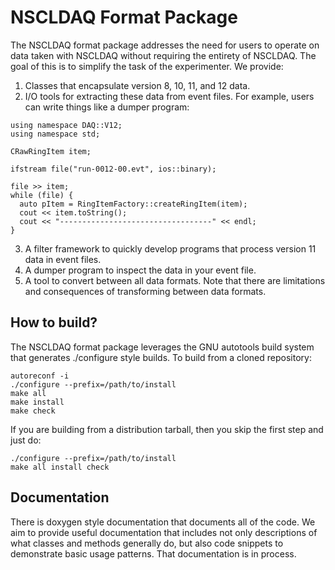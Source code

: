NSCLDAQ Format Package
=========================

The NSCLDAQ format package addresses the need for users to operate on data
taken with NSCLDAQ without requiring the entirety of NSCLDAQ. The goal of this
is to simplify the task of the experimenter. We provide:

1. Classes that encapsulate version 8, 10, 11, and 12 data.
2. I/O tools for extracting these data from event files. For example, users can
   write things like a dumper program: 
```
using namespace DAQ::V12;
using namespace std;

CRawRingItem item; 

ifstream file("run-0012-00.evt", ios::binary);

file >> item;
while (file) {
  auto pItem = RingItemFactory::createRingItem(item);
  cout << item.toString();
  cout << "----------------------------------" << endl;
}
```
3. A filter framework to quickly develop programs that process version 11
   data in event files.
4. A dumper program to inspect the data in your event file.
5. A tool to convert between all data formats. Note that there are limitations and 
   consequences of transforming between data formats.

## How to build?


The NSCLDAQ format package leverages the GNU autotools build system that generates
./configure style builds. To build from a cloned repository:

```
autoreconf -i
./configure --prefix=/path/to/install
make all 
make install 
make check
```

If you are building from a distribution tarball, then you skip the first step and just do:

```
./configure --prefix=/path/to/install
make all install check
```

## Documentation

There is doxygen style documentation that documents all of the code. We aim to provide useful
documentation that includes not only descriptions of what classes and methods generally do, but
also code snippets to demonstrate basic usage patterns. That documentation is in process.
